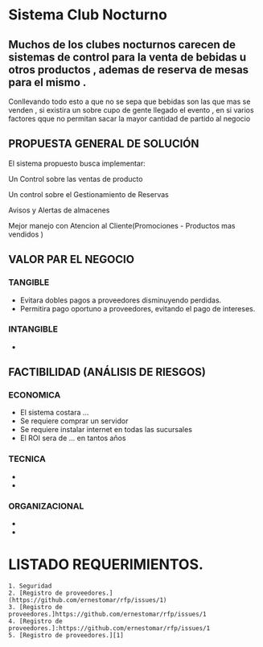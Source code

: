 # Sistema Club Nocturno

## Muchos de los clubes nocturnos carecen de sistemas de control para la venta de bebidas u otros productos , ademas de reserva de mesas para el mismo .

Conllevando todo esto a que no se sepa que bebidas son las que mas se venden , si existira un sobre cupo de gente llegado el evento , en si varios factores qque no permitan sacar la mayor cantidad de partido al negocio



## PROPUESTA GENERAL DE SOLUCIÓN

El sistema propuesto busca implementar:

Un Control sobre las ventas de producto

Un control sobre el Gestionamiento de Reservas 

Avisos y Alertas de almacenes

Mejor manejo con Atencion al Cliente(Promociones - Productos mas vendidos ) 

## VALOR PAR EL NEGOCIO

### TANGIBLE
 - Evitara dobles pagos a proveedores disminuyendo perdidas.
 - Permitira pago oportuno a proveedores, evitando el pago de intereses.
 
### INTANGIBLE
 -

## FACTIBILIDAD (ANÁLISIS DE RIESGOS)

### ECONOMICA
 - El sistema costara ...
 - Se requiere comprar un servidor
 - Se requiere instalar internet en todas las sucursales
 - El ROI sera de ... en tantos años
 
### TECNICA
 -
 -

### ORGANIZACIONAL
 -
 -
 
 
# LISTADO REQUERIMIENTOS.
	1. Seguridad
	2. [Registro de proveedores.](https://github.com/ernestomar/rfp/issues/1)
	3. [Registro de proveedores.]https://github.com/ernestomar/rfp/issues/1
	4. [Registro de proveedores.]:https://github.com/ernestomar/rfp/issues/1
	5. [Registro de proveedores.][1]
	

